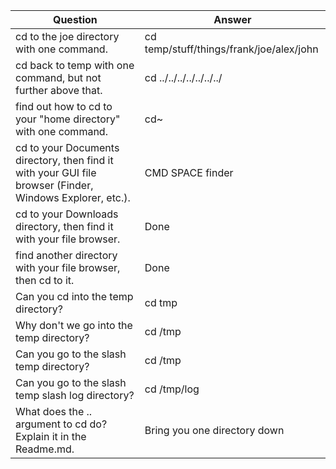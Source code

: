 |Question| Answer|
|----|----|
|cd to the joe directory with one command.|cd temp/stuff/things/frank/joe/alex/john|
|cd back to temp with one command, but not further above that.|cd ../../../../../../../|
|find out how to cd to your "home directory" with one command.| cd~|
|cd to your Documents directory, then find it with your GUI file browser (Finder, Windows Explorer, etc.).|CMD SPACE finder|
|cd to your Downloads directory, then find it with your file browser.|Done|
|find another directory with your file browser, then cd to it.|Done|
|Can you cd into the temp directory?|cd tmp
|Why don't we go into the temp directory?|cd /tmp
|Can you go to the slash temp directory?|cd /tmp
|Can you go to the slash temp slash log directory?|cd /tmp/log
|What does the .. argument to cd do?  Explain it in the Readme.md.|Bring you one directory down|

